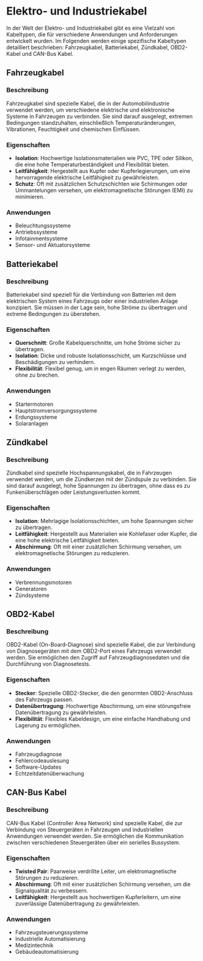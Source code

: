 # Elektro- und Industriekabel

In der Welt der Elektro- und Industriekabel gibt es eine Vielzahl von Kabeltypen, die für verschiedene Anwendungen und Anforderungen entwickelt wurden. Im Folgenden werden einige spezifische Kabeltypen detailliert beschrieben: Fahrzeugkabel, Batteriekabel, Zündkabel, OBD2-Kabel und CAN-Bus Kabel.

## Fahrzeugkabel

### Beschreibung
Fahrzeugkabel sind spezielle Kabel, die in der Automobilindustrie verwendet werden, um verschiedene elektrische und elektronische Systeme in Fahrzeugen zu verbinden. Sie sind darauf ausgelegt, extremen Bedingungen standzuhalten, einschließlich Temperaturänderungen, Vibrationen, Feuchtigkeit und chemischen Einflüssen.

### Eigenschaften
- **Isolation**: Hochwertige Isolationsmaterialien wie PVC, TPE oder Silikon, die eine hohe Temperaturbeständigkeit und Flexibilität bieten.
- **Leitfähigkeit**: Hergestellt aus Kupfer oder Kupferlegierungen, um eine hervorragende elektrische Leitfähigkeit zu gewährleisten.
- **Schutz**: Oft mit zusätzlichen Schutzschichten wie Schirmungen oder Ummantelungen versehen, um elektromagnetische Störungen (EMI) zu minimieren.

### Anwendungen
- Beleuchtungssysteme
- Antriebssysteme
- Infotainmentsysteme
- Sensor- und Aktuatorsysteme

## Batteriekabel

### Beschreibung
Batteriekabel sind speziell für die Verbindung von Batterien mit dem elektrischen System eines Fahrzeugs oder einer industriellen Anlage konzipiert. Sie müssen in der Lage sein, hohe Ströme zu übertragen und extreme Bedingungen zu überstehen.

### Eigenschaften
- **Querschnitt**: Große Kabelquerschnitte, um hohe Ströme sicher zu übertragen.
- **Isolation**: Dicke und robuste Isolationsschicht, um Kurzschlüsse und Beschädigungen zu verhindern.
- **Flexibilität**: Flexibel genug, um in engen Räumen verlegt zu werden, ohne zu brechen.

### Anwendungen
- Startermotoren
- Hauptstromversorgungssysteme
- Erdungssysteme
- Solaranlagen

## Zündkabel

### Beschreibung
Zündkabel sind spezielle Hochspannungskabel, die in Fahrzeugen verwendet werden, um die Zündkerzen mit der Zündspule zu verbinden. Sie sind darauf ausgelegt, hohe Spannungen zu übertragen, ohne dass es zu Funkenüberschlägen oder Leistungsverlusten kommt.

### Eigenschaften
- **Isolation**: Mehrlagige Isolationsschichten, um hohe Spannungen sicher zu übertragen.
- **Leitfähigkeit**: Hergestellt aus Materialien wie Kohlefaser oder Kupfer, die eine hohe elektrische Leitfähigkeit bieten.
- **Abschirmung**: Oft mit einer zusätzlichen Schirmung versehen, um elektromagnetische Störungen zu reduzieren.

### Anwendungen
- Verbrennungsmotoren
- Generatoren
- Zündsysteme

## OBD2-Kabel

### Beschreibung
OBD2-Kabel (On-Board-Diagnose) sind spezielle Kabel, die zur Verbindung von Diagnosegeräten mit dem OBD2-Port eines Fahrzeugs verwendet werden. Sie ermöglichen den Zugriff auf Fahrzeugdiagnosedaten und die Durchführung von Diagnosetests.

### Eigenschaften
- **Stecker**: Spezielle OBD2-Stecker, die den genormten OBD2-Anschluss des Fahrzeugs passen.
- **Datenübertragung**: Hochwertige Abschirmung, um eine störungsfreie Datenübertragung zu gewährleisten.
- **Flexibilität**: Flexibles Kabeldesign, um eine einfache Handhabung und Lagerung zu ermöglichen.

### Anwendungen
- Fahrzeugdiagnose
- Fehlercodeauslesung
- Software-Updates
- Echtzeitdatenüberwachung

## CAN-Bus Kabel

### Beschreibung
CAN-Bus Kabel (Controller Area Network) sind spezielle Kabel, die zur Verbindung von Steuergeräten in Fahrzeugen und industriellen Anwendungen verwendet werden. Sie ermöglichen die Kommunikation zwischen verschiedenen Steuergeräten über ein serielles Bussystem.

### Eigenschaften
- **Twisted Pair**: Paarweise verdrillte Leiter, um elektromagnetische Störungen zu reduzieren.
- **Abschirmung**: Oft mit einer zusätzlichen Schirmung versehen, um die Signalqualität zu verbessern.
- **Leitfähigkeit**: Hergestellt aus hochwertigen Kupferleitern, um eine zuverlässige Datenübertragung zu gewährleisten.

### Anwendungen
- Fahrzeugsteuerungssysteme
- Industrielle Automatisierung
- Medizintechnik
- Gebäudeautomatisierung
